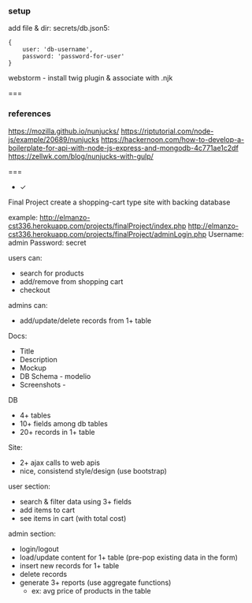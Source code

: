 ### setup

add file & dir: secrets/db.json5:

```json5
{
    user: 'db-username',
    password: 'password-for-user'
}
```

webstorm - install twig plugin & associate with .njk

===

### references
https://mozilla.github.io/nunjucks/
https://riptutorial.com/node-js/example/20689/nunjucks
https://hackernoon.com/how-to-develop-a-boilerplate-for-api-with-node-js-express-and-mongodb-4c771ae1c2df
https://zellwk.com/blog/nunjucks-with-gulp/

===

- ✓ 

Final Project
create a shopping-cart type site with backing database

example:
    http://elmanzo-cst336.herokuapp.com/projects/finalProject/index.php
    http://elmanzo-cst336.herokuapp.com/projects/finalProject/adminLogin.php
        Username: admin
        Password: secret

users can:
- search for products
- add/remove from shopping cart
- checkout

admins can:
- add/update/delete records from 1+ table

Docs:
- Title
- Description
- Mockup
- DB Schema - modelio
- Screenshots - 

DB
- 4+ tables
- 10+ fields among db tables
- 20+ records in 1+ table

Site:
- 2+ ajax calls to web apis
- nice, consistend style/design (use bootstrap)

user section:
- search & filter data using 3+ fields
- add items to cart
- see items in cart (with total cost)

admin section:
- login/logout 
- load/update content for 1+ table (pre-pop existing data in the form)
- insert new records for 1+ table
- delete records
- generate 3+ reports (use aggregate functions)
    - ex: avg price of products in the table